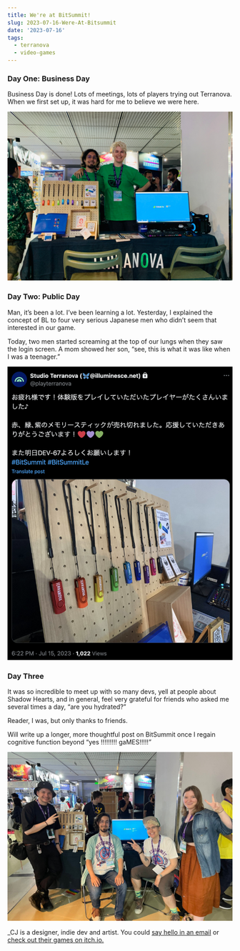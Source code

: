 ```yaml
---
title: We're at BitSummit!
slug: 2023-07-16-Were-At-Bitsummit
date: '2023-07-16'
tags:
  - terranova
  - video-games
---
```


### Day One: Business Day

Business Day is done! Lots of meetings, lots of players trying out Terranova. When we first set up, it was hard for me to believe we were here.

![Photo of a dark-haired man and a blonde man standing next to each other behind a booth. The booth has a Windows XP style game and USB sticks in a bustling event.](./bs_day1.jpeg)

### Day Two: Public Day

Man, it’s been a lot. I’ve been learning a lot. Yesterday, I explained the concept of BL to four very serious Japanese men who didn’t seem that interested in our game.

Today, two men started screaming at the top of our lungs when they saw the login screen. A mom showed her son, “see, this is what it was like when I was a teenager.”

![Screenshot of a twitter post by former account playterranova. New account is at Blusky at illuminese. Text reads, in Japanese, 'thank you to everyone who bought a USB stick! We're at DEV-67 for anyone who wants to come by.'](./bs_day2.png)

### Day Three

It was so incredible to meet up with so many devs, yell at people about Shadow Hearts, and in general, feel very grateful for friends who asked me several times a day, “are you hydrated?”

Reader, I was, but only thanks to friends.

Will write up a longer, more thoughtful post on BitSummit once I regain cognitive function beyond “yes !!!!!!!!! gaMES!!!!!”

![A man wearing a hat, next to a dark-haired man, a blonde haired man and an auburn haired girl. Everyone is smiling and posing at the camera. It's out friends!](./bs_day3.jpeg)

_CJ is a designer, indie dev and artist. You could [say hello in an email](https://illuminesce.net/contact) or [check out their games on itch.io.](https://illuminesce.itch.io/)
